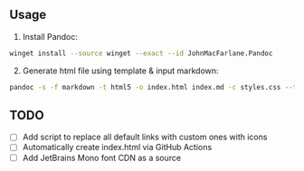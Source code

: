 ## Usage

1. Install Pandoc:

```bash
winget install --source winget --exact --id JohnMacFarlane.Pandoc
```

2. Generate html file using template & input markdown:

```bash
pandoc -s -f markdown -t html5 -o index.html index.md -c styles.css --template=template.html
```

## TODO

- [ ] Add script to replace all default links with custom ones with icons
- [ ] Automatically create index.html via GitHub Actions
- [ ] Add JetBrains Mono font CDN as a source

